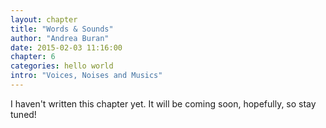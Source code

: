 ```yaml
---
layout: chapter
title: "Words & Sounds"
author: "Andrea Buran"
date: 2015-02-03 11:16:00
chapter: 6
categories: hello world
intro: "Voices, Noises and Musics"
---
```


I haven't written this chapter yet. It will be coming soon, hopefully, so stay tuned!
